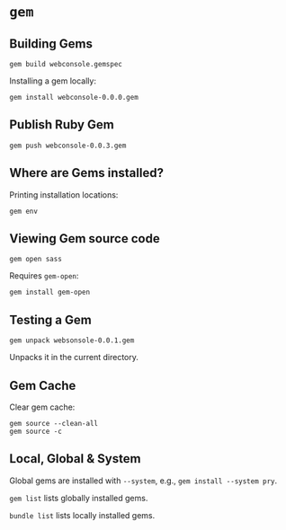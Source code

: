 # `gem`

## Building Gems

	gem build webconsole.gemspec

Installing a gem locally:

	gem install webconsole-0.0.0.gem

## Publish Ruby Gem

	gem push webconsole-0.0.3.gem

## Where are Gems installed?

Printing installation locations:

	gem env

## Viewing Gem source code

	gem open sass

Requires `gem-open`:

	gem install gem-open 

## Testing a Gem

	gem unpack websonsole-0.0.1.gem

Unpacks it in the current directory.

## Gem Cache

Clear gem cache:

	gem source --clean-all
	gem source -c

## Local, Global & System

Global gems are installed with `--system`, e.g., `gem install --system pry`.

`gem list` lists globally installed gems.

`bundle list` lists locally installed gems.
